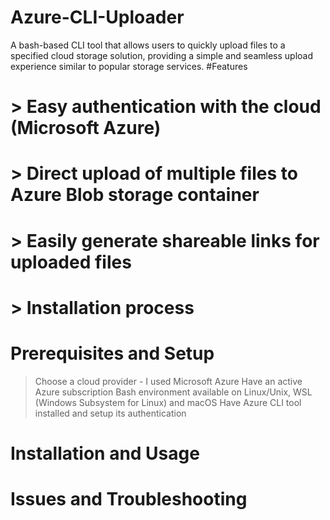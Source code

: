 # Azure-CLI-Uploader
A bash-based CLI tool that allows users to quickly upload files to a specified cloud storage solution, providing a simple and seamless upload experience similar to popular storage services.
   #Features
   # > Easy authentication with the cloud (Microsoft Azure)
   # > Direct upload of multiple files to Azure Blob storage container
   # > Easily generate shareable links for uploaded files
   # > Installation process

# Prerequisites and Setup
> Choose a cloud provider - I used Microsoft Azure
> Have an active Azure subscription
> Bash environment available on Linux/Unix, WSL (Windows Subsystem for Linux) and macOS
> Have Azure CLI tool installed and setup its authentication

# Installation and Usage

# Issues and Troubleshooting
